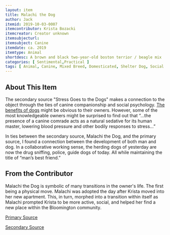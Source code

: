 ```yaml
---
layout: item
title: Malachi the Dog
author: Jack 
itemid: 2019-10-03-0007
itemcontributor: Krista Bozacki
itemcreator: Creator unknown 
itemsubjecturl: 
itemsubject: Canine
itemdate: ca. 2019
itemtype: Animal
shortdesc: A brown and black two-year-old boston terrior / beagle mix
categories: [ Sentimental,Practical ]
tags: [ Animal, Canine, Mixed Breed, Domesticated, Shelter Dog, Social Psychology, Friendship, ]
---
```


## About This Item

The secondary source "Stress Goes to the Dogs" makes a connection to the object through the ties of canine companionship and social psychology. [The benefits of dogs](https://www.huffpost.com/entry/the-10-health-benefits-of-dogs-and-one-health-risk_n_57dad1b8e4b04a1497b2f5a0) might be obvious to their owners. However, some of the most knowledgeable owners might be surprised to find out that “…the presence of a canine comrade acts as a natural sedative for its human master, lowering blood pressure and other bodily responses to stress…”


In ties between the secondary source, Malachi the Dog, and the primary source, I found a connection between the development of both man and dog. In a collaborative working sense, the herding dogs of yesterday are now the drug sniffing, police, guide dogs of today. All while maintaining the title of “man’s best friend.”

## From the Contributor

Malachi the Dog is symbolic of many transitions in the owner's life. The first being a physical move. Malachi was adopted the day after Krista moved into her new apartment. This, in turn, morphed into a transition within itself as Malachi prompted Krista to be more active, social, and helped her find a new place within the Bloomington community. 



[Primary Source](https://www.ncbi.nlm.nih.gov/pmc/articles/PMC2251326/)

[Secondary Source](https://www.jstor.org/stable/3976005?Search=yes&resultItemClick=true&searchText=stress&searchText=goes&searchText=to&searchText=the&searchText=dogs&searchUri=%2Faction%2FdoBasicSearch%3FQuery%3Dstress%2Bgoes%2Bto%2Bthe%2Bdogs&ab_segments=0%2Fbasic_SYC-4802%2Ftest1&refreqid=search%3Aba4917c76dfa816ffc4347cb347e9aa1&seq=1#metadata_info_tab_contents)
